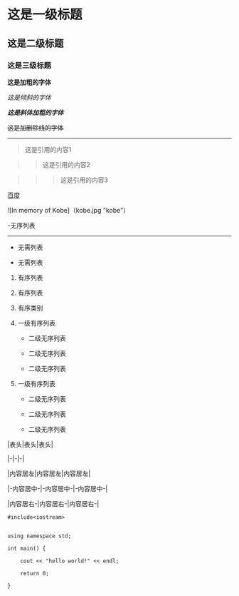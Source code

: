 # 这是一级标题

## 这是二级标题

### 这是三级标题

**这是加粗的字体**

*这是倾斜的字体*

***这是斜体加粗的字体***

~~这是加删除线的字体~~

---

>这是引用的内容1

>>这是引用的内容2

>>>这是引用的内容3

[百度](http://baidu.com")

![In memory of Kobe]（kobe.jpg "kobe"）

-无序列表

***

+ 无需列表

* 无需列表

1. 有序列表

2. 有序列表

3. 有序类别

1. 一级有序列表

   - 二级无序列表

   - 二级无序列表

   - 二级无序列表

2. 一级有序列表

   * 二级无序列表

   * 二级无序列表

   + 二级无序列表

|表头|表头|表头|

|-|-|-|

|内容居左|内容居左|内容居左|

|-内容居中-|-内容居中-|-内容居中-|

|内容居右-|内容居右-|内容居右-|

`#include<iostream>`

```

using namespace std;

int main() {

	cout << "hello world!" << endl;

	return 0;

}

```
